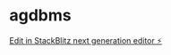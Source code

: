 # agdbms

[Edit in StackBlitz next generation editor ⚡️](https://stackblitz.com/~/github.com/visionary-insights-dev/agdbms)
